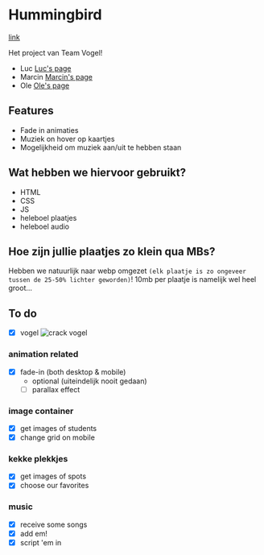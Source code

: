 
# Hummingbird
[link](https://edu.nl/d9qt9)

Het project van Team Vogel!
- Luc [Luc's page](https://debosos.github.io/your-tribe-profile-card/)
- Marcin [Marcin's page](https://marsgotbars.github.io/vite-card/)
- Ole [Ole's page](https://OFrqq.github.io/your-tribe-profile-card/)

## Features
- Fade in animaties
- Muziek on hover op kaartjes
- Mogelijkheid om muziek aan/uit te hebben staan

## Wat hebben we hiervoor gebruikt?

- HTML
- CSS
- JS
- heleboel plaatjes
- heleboel audio

## Hoe zijn jullie plaatjes zo klein qua MBs?

Hebben we natuurlijk naar webp omgezet `(elk plaatje is zo ongeveer tussen de 25-50% lichter geworden)`! 10mb per plaatje is namelijk wel heel groot...

## To do

- [x] vogel
![crack vogel](assets/Enge_vogel.svg)
### animation related
- [x]  fade-in (both desktop & mobile)
    - optional (uiteindelijk nooit gedaan)
    - [ ]  parallax effect

### image container
- [x] get images of students
- [x] change grid on mobile

### kekke plekkjes
- [x] get images of spots
- [x] choose our favorites

### music
- [x] receive some songs
- [x] add em!
- [x] script 'em in
